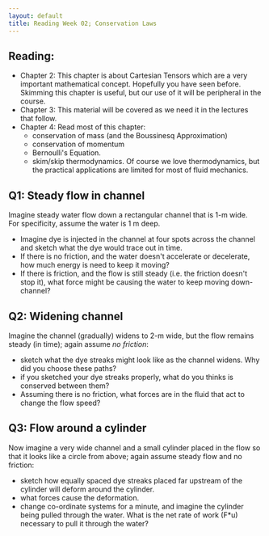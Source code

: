 ```yaml
---
layout: default
title: Reading Week 02; Conservation Laws
---
```


## Reading:  
  - Chapter 2: This chapter is about Cartesian Tensors which are a very
  important mathematical concept.  Hopefully you have seen before.  Skimming this chapter is useful, but our use of it will be peripheral in the course.
  - Chapter 3: This material will be covered as we need it in the lectures
  that follow.  
  - Chapter 4: Read most of this chapter:
    - conservation of mass (and the Boussinesq Approximation)
    - conservation of momentum
    - Bernoulli's Equation.  
    - skim/skip thermodynamics.  Of course we love thermodynamics, but the
    practical applications are limited for most of fluid mechanics.  


## Q1:  Steady flow in channel

Imagine steady water flow down a rectangular channel that is 1-m wide.  
For specificity, assume the water is 1 m deep.
  - Imagine dye is injected in the channel at four spots across the channel
  and sketch what the dye would trace out in time.  
  - If there is no friction, and the water doesn't accelerate or decelerate,
  how much energy is need to keep it moving?  
  - If there is friction, and the flow is still steady (i.e. the friction doesn't stop it), what force might be causing the water to keep moving down-
  channel?  

## Q2: Widening channel

Imagine the channel (gradually) widens to 2-m wide, but the flow remains
steady (in time); again assume *no friction*:
  - sketch what the dye streaks might look like as the channel widens.  Why did
  you choose these paths?
  - if you sketched your dye streaks properly, what do you thinks is conserved
  between them?  
  - Assuming there is no friction, what forces are in the fluid that act to
  change the flow speed?

## Q3:  Flow around a cylinder

Now imagine a very wide channel and a small cylinder placed in the flow so
that it looks like a circle from above; again assume steady flow and no
friction:
  - sketch how equally spaced dye streaks placed far upstream of the
  cylinder will deform around the cylinder.
  - what forces cause the deformation.
  - change co-ordinate systems for a minute, and imagine the cylinder
  being pulled through the water.  What is the net rate of work (F*u)
  necessary to pull it through the water?  

